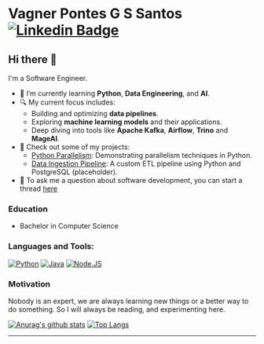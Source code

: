 # Vagner Pontes G S Santos [![Linkedin Badge](https://img.shields.io/badge/-LinkedIn-blue?style=flat-square&logo=Linkedin&logoColor=white&link=https://www.linkedin.com/in/vagnerit/)](https://www.linkedin.com/in/vagnerit/)

## Hi there 👋

I'm a Software Engineer.

- 🌱 I’m currently learning **Python**, **Data Engineering**, and **AI**.  
- 🔍 My current focus includes:  
  - Building and optimizing **data pipelines**.  
  - Exploring **machine learning models** and their applications.  
  - Deep diving into tools like **Apache Kafka**, **Airflow**, **Trino** and **MageAI**.  
- 📂 Check out some of my projects:
  - [Python Parallelism](https://github.com/vagnerpgss/python-parallelism): Demonstrating parallelism techniques in Python.  
  - [Data Ingestion Pipeline](https://github.com/vagnerpgss): A custom ETL pipeline using Python and PostgreSQL (placeholder).
- 💬 To ask me a question about software development, you can start a thread [here](https://github.com/vagnerpgss/vagnerpgss/issues)


### Education
- Bachelor in Computer Science

### Languages and Tools:

[![Python](https://img.shields.io/badge/Python-3.8-blue)](https://www.python.org/) [![Java](https://img.shields.io/badge/Java-11-success)](https://www.java.com/) [![Node.JS](https://img.shields.io/badge/Node.JS-12-red)](https://nodejs.org/en/)  

### Motivation
Nobody is an expert, we are always learning new things or a better way to do something. So I will always be reading, and experimenting here.

[![Anurag's github stats](https://github-readme-stats.vercel.app/api?username=vagnerpgss&count_private=true&show_icons=true&theme=chartreuse-dark)](https://github.com/anuraghazra/github-readme-stats)
[![Top Langs](https://github-readme-stats.vercel.app/api/top-langs/?username=vagnerpgss&count_private=true&layout=compact)](https://github.com/anuraghazra/github-readme-stats)


---
<!-- Here are some ideas to get you started:
- 🔭 I’m currently working on ...
- 🌱 I’m currently learning ...
- 👯 I’m looking to collaborate on ...
- 🤔 I’m looking for help with ...
- 💬 Ask me about ...
- 📫 How to reach me: ...
- 😄 Pronouns: ...
- ⚡ Fun fact: ...
-->
